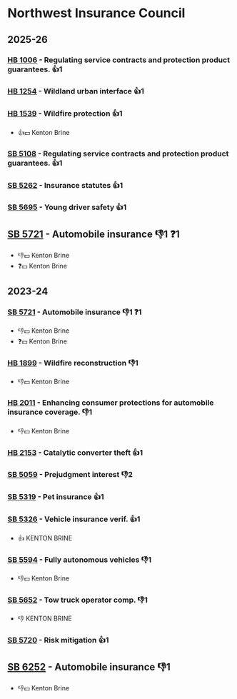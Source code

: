 # Northwest Insurance Council
## 2025-26

### [HB 1006](/bill/2025-26/hb/1006/) - Regulating service contracts and protection product guarantees. 👍1  

### [HB 1254](/bill/2025-26/hb/1254/) - Wildland urban interface 👍1  

### [HB 1539](/bill/2025-26/hb/1539/) - Wildfire protection 👍1  
* 👍💵 Kenton Brine

### [SB 5108](/bill/2025-26/sb/5108/) - Regulating service contracts and protection product guarantees. 👍1  

### [SB 5262](/bill/2025-26/sb/5262/) - Insurance statutes 👍1  

### [SB 5695](/bill/2025-26/sb/5695/) - Young driver safety 👍1  

## [SB 5721](/bill/2025-26/sb/5721/) - Automobile insurance  👎1 ❓1
* 👎💵 Kenton Brine
* ❓💵 Kenton Brine

## 2023-24

### [SB 5721](/bill/2023-24/sb/5721/) - Automobile insurance  👎1 ❓1
* 👎💵 Kenton Brine
* ❓💵 Kenton Brine

### [HB 1899](/bill/2023-24/hb/1899/) - Wildfire reconstruction  👎1 
* 👎💵 Kenton Brine

### [HB 2011](/bill/2023-24/hb/2011/) - Enhancing consumer protections for automobile insurance coverage.  👎1 
* 👎💵 Kenton Brine

### [HB 2153](/bill/2023-24/hb/2153/) - Catalytic converter theft 👍1  

### [SB 5059](/bill/2023-24/sb/5059/) - Prejudgment interest  👎2 

### [SB 5319](/bill/2023-24/sb/5319/) - Pet insurance 👍1  

### [SB 5326](/bill/2023-24/sb/5326/) - Vehicle insurance verif. 👍1  
* 👍 KENTON BRINE

### [SB 5594](/bill/2023-24/sb/5594/) - Fully autonomous vehicles  👎1 
* 👎💵 Kenton Brine

### [SB 5652](/bill/2023-24/sb/5652/) - Tow truck operator comp.  👎1 
* 👎 KENTON BRINE

### [SB 5720](/bill/2023-24/sb/5720/) - Risk mitigation 👍1  

## [SB 6252](/bill/2023-24/sb/6252/) - Automobile insurance  👎1 
* 👎💵 Kenton Brine
